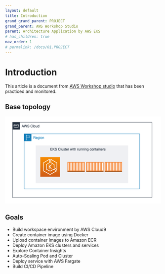 ```yaml
---
layout: default
title: Introduction
grand_grand_parent: PROJECT
grand_parent: AWS Workshop Studio
parent: Architecture Application by AWS EKS
# has_children: true
nav_order: 1
# permalink: /docs/01.PROJECT
---
```

# Introduction

This article is a document from [AWS Workshop studio](https://catalog.us-east-1.prod.workshops.aws/workshops/9c0aa9ab-90a9-44a6-abe1-8dff360ae428/en-US/10-intro) that has been practiced and monitored.

## Base topology

![1](/docs/01.PROJECT/00.AwsWorkshopStudio/01.ArchitectureAppbyEKS/01.Introduce/pics/1.png
)

## Goals

* Build workspace environment by AWS Cloud9  
* Create container image using Docker
* Upload container Images to Amazon ECR
* Deploy Amazon EKS clusters and services
* Explore Container Insights
* Auto-Scaling Pod and Cluster
* Deploy service with AWS Fargate
* Build CI/CD Pipeline
